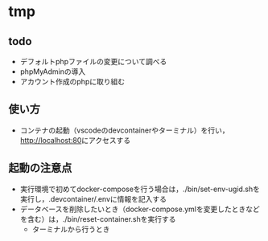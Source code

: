# tmp

## todo

* デフォルトphpファイルの変更について調べる
* phpMyAdminの導入
* アカウント作成のphpに取り組む

## 使い方

* コンテナの起動（vscodeのdevcontainerやターミナル）を行い，[http://localhost:80](http://localhost:80)にアクセスする

## 起動の注意点

* 実行環境で初めてdocker-composeを行う場合は，./bin/set-env-ugid.shを実行し，.devcontainer/.envに情報を記入する
* データベースを削除したいとき（docker-compose.ymlを変更したときなどを含む）は，./bin/reset-container.shを実行する
  * ターミナルから行うとき
